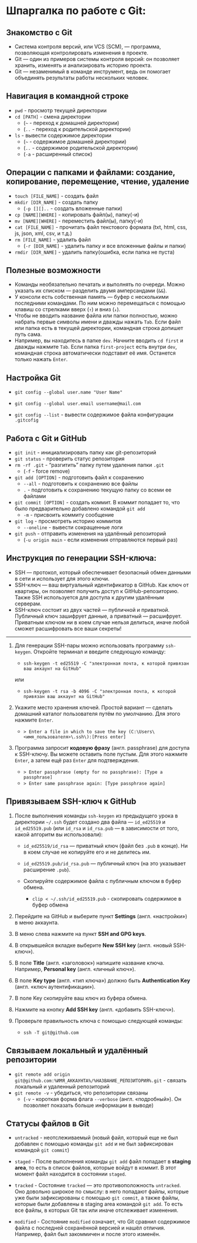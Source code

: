 # Шпаргалка по работе с Git:

## Знакомство с Git

* Система контроля версий, или VCS (SCM), — программа, позволяющая контролировать изменения в проекте.
* Git — один из примеров системы контроля версий: он позволяет хранить, изменять и анализировать историю проекта.
* Git — незаменимый в команде инструмент, ведь он помогает объединять результаты работы нескольких человек.

## Навигация в командной строке

* `pwd` - просмотр текущей директории
* `cd [PATH]` - смена директории  
   - (`~` - переход к домашней директории)  
   - (`..` - переход к родительской директории)  
* `ls` - вывести содержимое директории  
   - (`~` - содержимое домашней директории)  
   - (`..` - содержимое родительской директории)  
   - (`-a` - расширенный список)  

## Операции с папками и файлами: создание, копирование, перемещение, чтение, удаление

* `touch [FILE_NAME]` - создать файл
* `mkdir [DIR_NAME]` - создать папку
   - (`-p [][]..` - создать вложенные папки)
* `cp [NAME][WHERE]` - копировать файл(ы), папку(-и)
* `mv [NAME][WHERE]` - переместить файл(ы), папку(-и)
* `cat [FILE_NAME]` - прочитать файл текстового формата (txt, html, css, js, json, xml, csv, и т.д.)
* `rm [FILE_NAME]` - удалить файл
   - (`-r [DIR_NAME]` - удалить папку и все вложенные файлы и папки)
* `rmdir [DIR_NAME]` - удалить папку(ошибка, если папка не пуста)

## Полезные возможности

* Команды необязательно печатать и выполнять по очереди. Можно указать их списком — разделить двумя амперсандами (`&&`).
* У консоли есть собственная память — буфер с несколькими последними командами. По ним можно перемещаться с помощью клавиш со стрелками вверх (`↑`) и вниз (`↓`).
* Чтобы не вводить название файла или папки полностью, можно набрать первые символы имени и дважды нажать `Tab`. Если файл или папка есть в текущей директории, командная строка допишет путь сама.
* Например, вы находитесь в папке `dev`. Начните вводить `cd first` и дважды нажмите `Tab`. Если папка `first-project` есть внутри `dev`, командная строка автоматически подставит её имя. Останется только нажать `Enter`.

## Настройка Git

* `git config --global user.name "User Name"`
* `git config --global user.email username@mail.com`

* `git config --list` - вывести содержимое файла конфигурации `.gitcofig`

## Работа с Git и GitHub

* `git init` - инициализировать папку как git-репозиторий
* `git status` - проверить статус репозитория
* `rm -rf .git` - “разгитить” папку путем удаления папки `.git`
   - (`-f` - force remove)
* `git add [OPTION]` - подготовить файл к сохранению
	- `--all` - подготовить к сохранению все файлы
	- `.` - подготовить к сохранению текущую папку со всеми ее файлами
* `git commit [OPTION]` - создать коммит. В коммит попадает то, что было предварительно добавлено командой `git add`
	- `-m` - присвоить коммиту сообщение
* `git log` - просмотреть историю коммитов
   - `--oneline` - вывести сокращенные логи
* `git push` - отправить изменения на удалённый репозиторий
	- (`-u origin main` - если изменения отправляются первый раз)

## Инструкция по генерации SSH-ключа:

* SSH — протокол, который обеспечивает безопасный обмен данными в сети и использует для этого ключи.
* SSH-ключ — ваш виртуальный идентификатор в GitHub. Как ключ от квартиры, он позволяет получить доступ к GitHub-репозиторию. Также SSH используется для доступа к другим удалённым серверам.
* SSH-ключ состоит из двух частей — публичной и приватной. Публичный ключ зашифрует данные, а приватный — расшифрует. Приватным ключом ни в коем случае нельзя делиться, иначе любой сможет расшифровать все ваши секреты!

----

1. Для генерации SSH-пары можно использовать программу `ssh-keygen`. Откройте терминал и введите следующую команду:
   - `ssh-keygen -t ed25519 -C "электронная почта, к которой привязан ваш аккаунт на GitHub"`

   или

   - `ssh-keygen -t rsa -b 4096 -C "электронная почта, к которой привязан ваш аккаунт на GitHub"`

2. Укажите место хранения ключей. Простой вариант — сделать домашний каталог пользователя путём по умолчанию. Для этого нажмите `Enter`.

   - `> Enter a file in which to save the key (C:\Users\<имя_пользователя>\.ssh\):[Press enter]`

3. Программа запросит **кодовую фразу** (англ. passphrase) для доступа к SSH-ключу. Вы можете оставить поле пустым. Для этого нажмите `Enter`, а затем ещё раз `Enter` для подтверждения.
   - `> Enter passphrase (empty for no passphrase): [Type a passphrase]`
   - `> Enter same passphrase again: [Type passphrase again]`

## Привязываем SSH-ключ к GitHub

1. После выполнения команды `ssh-keygen` из предыдущего урока в директории `~/.ssh` будет создано два файла — `id_ed25519` и `id_ed25519.pub` (или `id_rsa` и `id_rsa.pub` — в зависимости от того, какой алгоритм вы использовали):
   - `id_ed25519/id_rsa` — приватный ключ (файл без `.pub` в конце). Ни в коем случае не копируйте его и не делитесь им.
   - `id_ed25519.pub/id_rsa.pub` — публичный ключ (на это указывает расширение `.pub`).
   - Скопируйте содержимое файла с публичным ключом в буфер обмена.

      * `clip < ~/.ssh/id_ed25519.pub` - скопировать содержимое в буфер обмена

2. Перейдите на GitHub и выберите пункт **Settings** (англ. «настройки») в меню аккаунта.
3. В меню слева нажмите на пункт **SSH and GPG keys**.
4. В открывшейся вкладке выберите **New SSH key** (англ. «новый SSH-ключ»).
5. В поле **Title** (англ. «заголовок») напишите название ключа. Например, **Personal key** (англ. «личный ключ»).
6. В поле **Key type** (англ. «тип ключа») должно быть **Authentication Key** (англ. «ключ аутентификации»).
7. В поле Key скопируйте ваш ключ из буфера обмена.
8. Нажмите на кнопку **Add SSH key** (англ. «добавить SSH-ключ»).
9. Проверьте правильность ключа с помощью следующей команды:
   - `ssh -T git@github.com`

## Связываем локальный и удалённый репозитории

* `git remote add origin git@github.com:%ИМЯ_АККАУНТА%/%НАЗВАНИЕ_РЕПОЗИТОРИЯ%.git` - связать локальный и удаленный репозиторий
* `git remote -v` - убедиться, что репозитории связаны
	- (`-v` - короткая форма флага `--verbose` (англ. «подробный»). Он позволяет показать больше информации в выводе)

## Статусы файлов в Git

* `untracked` - неотслеживаемый (новый файл, который еще не был добавлен с помощью команды `git add` и не был зафиксирован командой `git commit`)

* `staged` - После выполнения команды `git add` файл попадает в **staging area**, то есть в список файлов, которые войдут в коммит. В этот момент файл находится в состоянии `staged`.

* `tracked` - Состояние `tracked` — это противоположность `untracked`. Оно довольно широкое по смыслу: в него попадают файлы, которые уже были зафиксированы с помощью `git commit`, а также файлы, которые были добавлены в staging area командой `git add`. То есть все файлы, в которых Git так или иначе отслеживает изменения.

* `modified` - Состояние `modified` означает, что Git сравнил содержимое файла с последней сохранённой версией и нашёл отличия. Например, файл был закоммичен и после этого изменён.